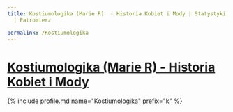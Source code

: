 ```yaml
---
title: Kostiumologika (Marie R)  - Historia Kobiet i Mody | Statystyki patronite.pl
  | Patromierz

permalink: /Kostiumologika
---
```


# [Kostiumologika (Marie R)  - Historia Kobiet i Mody](https://patronite.pl/Kostiumologika)

{% include profile.md name="Kostiumologika" prefix="k" %}
